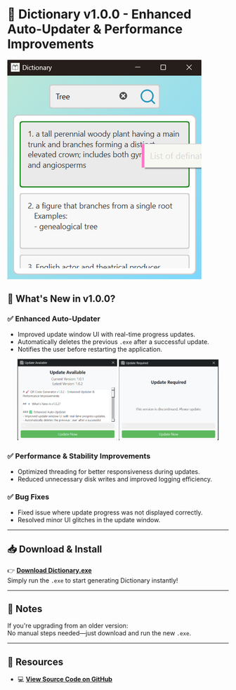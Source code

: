 # 🚀 Dictionary v1.0.0 - Enhanced Auto-Updater & Performance Improvements

![Dictionary Banner](prj_img/dictionary.png)

## 🔹 What's New in v1.0.0?  

### ✅ Enhanced Auto-Updater  
- Improved update window UI with real-time progress updates.  
- Automatically deletes the previous `.exe` after a successful update.  
- Notifies the user before restarting the application.  

<p align="center">
  <img src="https://raw.githubusercontent.com/pyapril15/Dictionary/main/prj_img/version/100/update_available.png" width="45%" />
  <img src="https://raw.githubusercontent.com/pyapril15/Dictionary/main/prj_img/version/100/update_required.png" width="45%" />
</p>

### ✅ Performance & Stability Improvements  
- Optimized threading for better responsiveness during updates.  
- Reduced unnecessary disk writes and improved logging efficiency.  

### ✅ Bug Fixes  
- Fixed issue where update progress was not displayed correctly.  
- Resolved minor UI glitches in the update window.  

---

## 📥 Download & Install  

👉 **[Download Dictionary.exe](https://github.com/pyapril15/Dictionary/releases/download/v1.0.0/Dictionary.exe)**  
Simply run the `.exe` to start generating Dictionary instantly!

---

## 📌 Notes  

If you're upgrading from an older version:  
No manual steps needed—just download and run the new `.exe`.

---

## 🔗 Resources  

- 💻 **[View Source Code on GitHub](https://github.com/pyapril15/Dictionary)**
